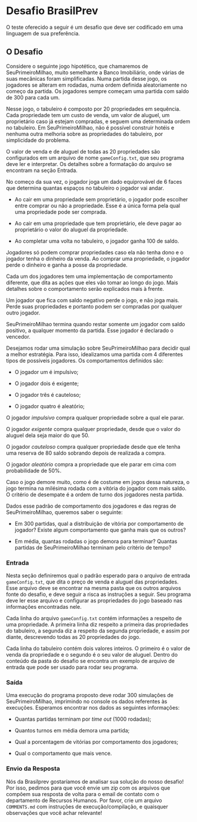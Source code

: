 # Desafio BrasilPrev
  O teste oferecido a seguir é um desafio que deve ser codificado em uma linguagem de
  sua preferência.

## O Desafio
Considere o seguinte jogo hipotético, que chamaremos de SeuPrimeiroMilhao,
muito semelhante a Banco Imobiliário, onde várias de suas mecânicas foram
simplificadas. Numa partida desse jogo, os jogadores se alteram em rodadas, numa
ordem definida aleatoriamente no começo da partida. Os jogadores sempre começam
uma partida com saldo de 300 para cada um.


Nesse jogo, o tabuleiro é composto por 20 propriedades em sequência. Cada propriedade tem
um custo de venda, um valor de aluguel, um proprietário caso já estejam compradas, e seguem
uma determinada ordem no tabuleiro. Em SeuPrimeiroMilhao, não é possível
construir hotéis e nenhuma outra melhoria sobre as propriedades do tabuleiro, por
simplicidade do problema.

O valor de venda e de aluguel de todas as 20 propriedades são configurados em um
arquivo de nome `gameConfig.txt`, que seu programa deve ler e interpretar. Os
detalhes sobre a formatação do arquivo se encontram na seção Entrada.

No começo da sua vez, o jogador joga um dado equiprovável de 6 faces que determina
quantas espaços no tabuleiro o jogador vai andar.

+ Ao cair em uma propriedade sem proprietário, o jogador pode escolher entre
comprar ou não a propriedade. Esse é a única forma pela qual uma propriedade
pode ser comprada.

+ Ao cair em uma propriedade que tem proprietário, ele deve pagar ao proprietário o valor do
aluguel da propriedade.

+ Ao completar uma volta no tabuleiro, o jogador ganha 100 de saldo.

Jogadores só podem comprar propriedades caso ela não tenha dono e o jogador
tenha o dinheiro da venda. Ao comprar uma propriedade, o jogador perde o
dinheiro e ganha a posse da propriedade.

Cada um dos jogadores tem uma implementação de comportamento diferente,
que dita as ações que eles vão tomar ao longo do jogo. Mais detalhes sobre o
comportamento serão explicados mais à frente.

Um jogador que fica com saldo negativo perde o jogo, e não joga mais. 
Perde suas propriedades e portanto podem ser compradas por qualquer outro jogador.

SeuPrimeiroMilhao termina quando restar somente um jogador com saldo positivo, a
qualquer momento da partida. Esse jogador é declarado o vencedor.

Desejamos rodar uma simulação sobre SeuPrimeiroMilhao para decidir qual a melhor
estratégia. Para isso, idealizamos uma partida com 4 diferentes tipos de possíveis
jogadores. Os comportamentos definidos são:

+ O jogador um é impulsivo;

+ O jogador dois é exigente;

+ O jogador três é cauteloso;

+ O jogador quatro é aleatório;

O jogador *impulsivo* compra qualquer propriedade sobre a qual ele parar.

O jogador *exigente* compra qualquer propriedade, desde que o valor do aluguel dela seja
maior do que 50.

O jogador *cauteloso* compra qualquer propriedade desde que ele tenha uma
reserva de 80 saldo sobrando depois de realizada a compra.

O jogador *aleatório* compra a propriedade que ele parar em cima com
probabilidade de 50%.

Caso o jogo demore muito, como é de costume em jogos dessa natureza, o jogo
termina na milésima rodada com a vitória do jogador com mais saldo. O critério
de desempate é a ordem de turno dos jogadores nesta partida.

Dados esse padrão de comportamento dos jogadores e das regras de
SeuPrimeiroMilhao, queremos saber o seguinte:

+ Em 300 partidas, qual a distribuição de vitória por comportamento de
jogador? Existe algum comportamento que ganha mais que os outros?

+ Em média, quantas rodadas o jogo demora para terminar? Quantas partidas
de SeuPrimeiroMilhao terminam pelo critério de tempo?

### Entrada

Nesta seção definiremos qual o padrão esperado para o arquivo de entrada
`gameConfig.txt`, que dita o preço de venda e aluguel das propriedades. Esse arquivo
deve se encontrar na mesma pasta que os outros arquivos fonte do desafio, e deve
seguir a risca as instruções a seguir. Seu programa deve ler esse arquivo e configurar as
propriedades do jogo baseado nas informações encontradas nele.

Cada linha do arquivo `gameConfig.txt` contém informações a respeito de uma
propriedade. A primeira linha diz respeito a primeira das propriedades do tabuleiro, a
segunda diz a respeito da segunda propriedade, e assim por diante, descrevendo todas
as 20 propriedades do jogo.

Cada linha do tabuleiro contém dois valores inteiros. O primeiro é o valor de venda da
propriedade e o segundo é o seu valor de aluguel.
Dentro do conteúdo da pasta do desafio se encontra um exemplo de arquivo de entrada
que pode ser usado para rodar seu programa.

### Saída

Uma execução do programa proposto deve rodar 300 simulações de
SeuPrimeiroMilhao, imprimindo no console os dados referentes às execuções.
Esperamos encontrar nos dados as seguintes informações:

+ Quantas partidas terminam por _time out_ (1000 rodadas);

+ Quantos turnos em média demora uma partida;

+ Qual a porcentagem de vitórias por comportamento dos jogadores;

+ Qual o comportamento que mais vence.

### Envio da Resposta

Nós da Brasilprev gostaríamos de analisar sua solução do nosso desafio! Por isso,
pedimos para que você envie um zip com os arquivos que compõem sua resposta de
volta para o email de contato com o departamento de Recursos Humanos. Por favor,
crie um arquivo `COMMENTS.md` com instruções de execução/compilação, e
quaisquer observações que você achar relevante!
